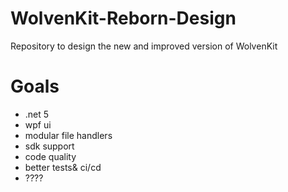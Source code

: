 # WolvenKit-Reborn-Design
Repository to design the new and improved version of WolvenKit

# Goals
 - .net 5
 - wpf ui
 - modular file handlers
 - sdk support
 - code quality
 - better tests& ci/cd
 - ????
